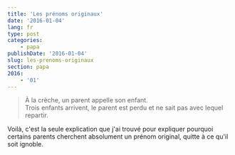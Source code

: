 ```yaml
---
title: 'Les prénoms originaux'
date: '2016-01-04'
lang: fr
type: post
categories:
    - papa
publishDate: '2016-01-04'
slug: les-prenoms-originaux
section: papa
2016:
    - '01'
---
```


> À la crèche, un parent appelle son enfant.  
> Trois enfants arrivent, le parent est perdu et ne sait pas avec lequel repartir.

Voilà, c'est la seule explication que j'ai trouvé pour expliquer pourquoi certains parents cherchent absolument un prénom original, quitte à ce qu'il soit ignoble.

